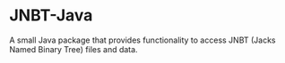 # JNBT-Java
A small Java package that provides functionality to access JNBT (Jacks Named Binary Tree) files and data.
